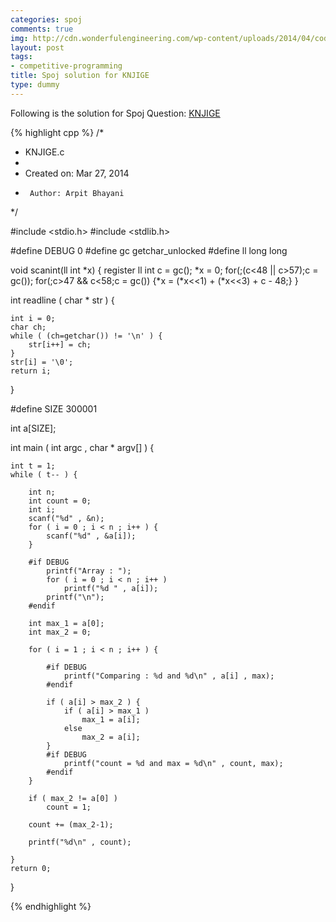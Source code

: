```yaml
---
categories: spoj
comments: true
img: http://cdn.wonderfulengineering.com/wp-content/uploads/2014/04/code-wallpaper-6.png
layout: post
tags:
- competitive-programming
title: Spoj solution for KNJIGE
type: dummy
---
```


Following is the solution for Spoj Question: [KNJIGE](http://www.spoj.com/problems/KNJIGE/)

{% highlight cpp %}
/*
 * KNJIGE.c
 *
 *  Created on: Mar 27, 2014
 *      Author: Arpit Bhayani
 */


#include <stdio.h>
#include <stdlib.h>

#define DEBUG 0
#define gc getchar_unlocked
#define ll long long

void scanint(ll int *x) {
	register ll int c = gc();
	*x = 0;
	for(;(c<48 || c>57);c = gc());
	for(;c>47 && c<58;c = gc()) {*x = (*x<<1) + (*x<<3) + c - 48;}
}

int readline ( char * str ) {

	int i = 0;
	char ch;
	while ( (ch=getchar()) != '\n' ) {
		str[i++] = ch;
	}
	str[i] = '\0';
	return i;
}

#define SIZE 300001

int a[SIZE];

int main ( int argc , char * argv[] ) {

	int t = 1;
	while ( t-- ) {

		int n;
		int count = 0;
		int i;
		scanf("%d" , &n);
		for ( i = 0 ; i < n ; i++ ) {
			scanf("%d" , &a[i]);
		}

		#if DEBUG
			printf("Array : ");
			for ( i = 0 ; i < n ; i++ )
				printf("%d " , a[i]);
			printf("\n");
		#endif

		int max_1 = a[0];
		int max_2 = 0;

		for ( i = 1 ; i < n ; i++ ) {

			#if DEBUG
				printf("Comparing : %d and %d\n" , a[i] , max);
			#endif

			if ( a[i] > max_2 ) {
				if ( a[i] > max_1 )
					max_1 = a[i];
				else
					max_2 = a[i];
			}
			#if DEBUG
				printf("count = %d and max = %d\n" , count, max);
			#endif
		}

		if ( max_2 != a[0] )
			count = 1;

		count += (max_2-1);

		printf("%d\n" , count);

	}
	return 0;
}

{% endhighlight %}